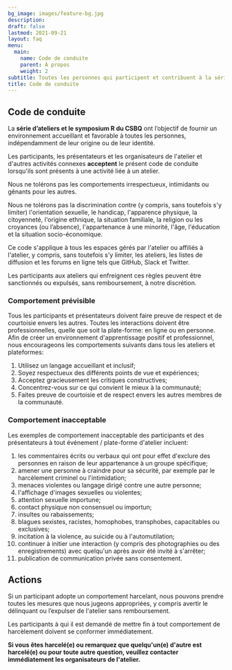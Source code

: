 ```yaml
---
bg_image: images/feature-bg.jpg
description: 
draft: false
lastmod: 2021-09-21
layout: faq
menu:
  main:
    name: Code de conduite
    parent: À propos
    weight: 2
subtitle: Toutes les personnes qui participent et contribuent à la série d'ateliers R du CSBQ acceptent ce code de conduite.
title: Code de conduite 
---
```


## Code de conduite 

La **série d’ateliers et le symposium R du CSBQ** ont l’objectif de fournir un environnement accueillant et favorable à toutes les personnes, indépendamment de leur origine ou de leur identité.

Les participants, les présentateurs et les organisateurs de l'atelier et d'autres activités connexes **acceptent** le présent code de conduite lorsqu'ils sont présents à une activité liée à un atelier.

Nous ne tolérons pas les comportements irrespectueux, intimidants ou gênants pour les autres.

Nous ne tolérons pas la discrimination contre (y compris, sans toutefois s'y limiter) l'orientation sexuelle, le handicap, l'apparence physique, la citoyenneté, l'origine ethnique, la situation familiale, la religion ou les croyances (ou l’absence), l'appartenance à une minorité, l'âge, l'éducation et la situation socio-économique.

Ce code s'applique à tous les espaces gérés par l'atelier ou affiliés à l'atelier, y compris, sans toutefois s'y limiter, les ateliers, les listes de diffusion et les forums en ligne tels que GitHub, Slack et Twitter.

Les participants aux ateliers qui enfreignent ces règles peuvent être sanctionnés ou expulsés, sans remboursement, à notre discrétion.

### Comportement prévisible

Tous les participants et présentateurs doivent faire preuve de respect et de courtoisie envers les autres. Toutes les interactions doivent être professionnelles, quelle que soit la plate-forme: en ligne ou en personne. Afin de créer un environnement d'apprentissage positif et professionnel, nous encourageons les comportements suivants dans tous les ateliers et plateformes:

1. Utilisez un langage accueillant et inclusif;
2. Soyez respectueux des différents points de vue et expériences;
3. Acceptez gracieusement les critiques constructives;
4. Concentrez-vous sur ce qui convient le mieux à la communauté;
5. Faites preuve de courtoisie et de respect envers les autres membres de la communauté.

### Comportement inacceptable

Les exemples de comportement inacceptable des participants et des présentateurs à tout événement / plate-forme d'atelier incluent:

1. les commentaires écrits ou verbaux qui ont pour effet d'exclure des personnes en raison de leur appartenance à un groupe spécifique;
2. amener une personne à craindre pour sa sécurité, par exemple par le harcèlement criminel ou l'intimidation;
3. menaces violentes ou langage dirigé contre une autre personne;
4. l'affichage d'images sexuelles ou violentes;
5. attention sexuelle importune;
6. contact physique non consensuel ou importun;
7. insultes ou rabaissements;
8. blagues sexistes, racistes, homophobes, transphobes, capacitables ou exclusives;
9. incitation à la violence, au suicide ou à l'automutilation;
10. continuer à initier une interaction (y compris des photographies ou des enregistrements) avec quelqu'un après avoir été invité à s'arrêter;
11. publication de communication privée sans consentement.

## Actions

Si un participant adopte un comportement harcelant, nous pouvons prendre toutes les mesures que nous jugeons appropriées, y compris avertir le délinquant ou l’expulser de l'atelier sans remboursement. 

Les participants à qui il est demandé de mettre fin à tout comportement de harcèlement doivent se conformer immédiatement.

**Si vous êtes harcelé(e) ou remarquez que quelqu'un(e) d'autre est harcelé(e) ou pour toute autre question, veuillez contacter immédiatement les organisateurs de l'atelier.**
